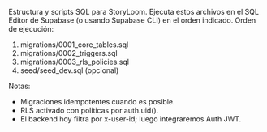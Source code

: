 Estructura y scripts SQL para StoryLoom. Ejecuta estos archivos en el SQL Editor de Supabase (o usando Supabase CLI) en el orden indicado.
Orden de ejecución:

1. migrations/0001_core_tables.sql
2. migrations/0002_triggers.sql
3. migrations/0003_rls_policies.sql
4. seed/seed_dev.sql (opcional)

Notas:

- Migraciones idempotentes cuando es posible.
- RLS activado con políticas por auth.uid().
- El backend hoy filtra por x-user-id; luego integraremos Auth JWT.
